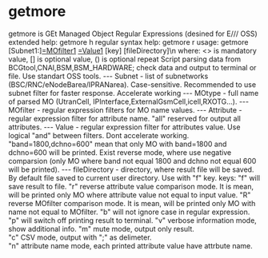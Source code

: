 # getmore
getmore is GEt Managed Object Regular Expressions (desined for E/// OSS)
extended help: getmore h 
regular syntax help: getmore r 
usage: getmore [Subnet1:]<MOtype1>[=MOfilter1](,...) <Attribute1>[=Value1](,...) [key] [fileDirectory]\n
where: <> is mandatory value, [] is optional value, () is optional repeat
Script parsing data from BCGtool,CNAI,BSM,BSM_HARDWARE; check data and output to terminal or file. Use standart OSS tools. 
--- Subnet - list of subnetworks (BSC/RNC/eNodeBarea/IPRANarea). Case-sensitive.
Recommended to use subnet filter for faster response. Accelerate working
--- MOtype - full name of parsed MO (UtranCell, IPInterface,ExternalGsmCell,icell,RXOTG...).
--- MOfilter - regular expression filters for MO name values. 
--- Attribute - regular expression filter for attribute name. "all" reserved for output all attributes.
--- Value - regular expression filter for attributes value. Use logical "and" between filters. Dont accelerate working.
"band=1800,dchno=600" mean that only MO with band=1800 and dchno=600 will be printed. Exist reverse mode, where use negative comparsion (only MO where band not equal 1800 and dchno not equal 600 will be printed).
--- fileDirectory - directory, where result file will be saved. By default file saved to current user directory. Use with "f" key.
keys: "f" will save result to file.
      "r" reverse attribute value comparison mode. It is mean, will be printed only MO where attribute value not equal to input value.
      "R" reverse MOfilter comparison mode. It is mean, will be printed only MO with name not equal to MOfilter.
      "b" will not ignore case in regular expression.
      "p" will switch off printing result to terminal.
      "v" verbose information mode, show additional info.
      "m" mute mode, output only result.  
      "c" CSV mode, output with ";" as delimeter.  
      "n" attribute name mode, each printed attribute value have attrbute name.
